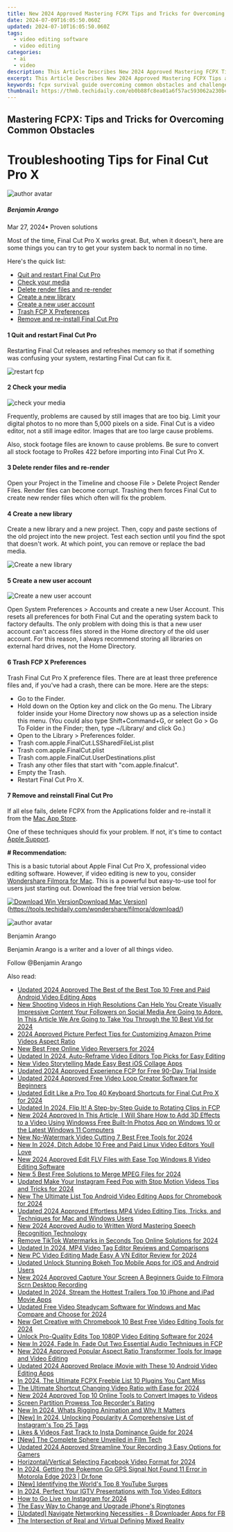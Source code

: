```yaml
---
title: New 2024 Approved Mastering FCPX Tips and Tricks for Overcoming Common Obstacles
date: 2024-07-09T16:05:50.060Z
updated: 2024-07-10T16:05:50.060Z
tags: 
  - video editing software
  - video editing
categories: 
  - ai
  - video
description: This Article Describes New 2024 Approved Mastering FCPX Tips and Tricks for Overcoming Common Obstacles
excerpt: This Article Describes New 2024 Approved Mastering FCPX Tips and Tricks for Overcoming Common Obstacles
keywords: fcpx survival guide overcoming common obstacles and challenges,mastering audio video sync in fcpx 2024 tips and tricks,using compressor in fcpx tips tricks and best practices,mastering fcpx tips and tricks for overcoming common obstacles,mastering slow motion on kapwing tips and tricks for amazing videos,mastering face blurring essential apps tips and tricks for beginners,fcpx error fixing mastery top tips and tricks for smooth editing
thumbnail: https://thmb.techidaily.com/eb0b88fc8ea01a6f57ac593062a230bcd4f411a04c405e68f58f5857acd450ec.jpg
---
```


## Mastering FCPX: Tips and Tricks for Overcoming Common Obstacles

# Troubleshooting Tips for Final Cut Pro X

![author avatar](https://images.wondershare.com/filmora/article-images/benjamin-arango-author.jpg)

##### Benjamin Arango

 Mar 27, 2024• Proven solutions

Most of the time, Final Cut Pro X works great. But, when it doesn't, here are some things you can try to get your system back to normal in no time.

Here's the quick list:

* [Quit and restart Final Cut Pro](#part1)
* [Check your media](#part2)
* [Delete render files and re-render](#part3)
* [Create a new library](#part4)
* [Create a new user account](#part5)
* [Trash FCP X Preferences](#part6)
* [Remove and re-install Final Cut Pro](#part7)

#### 1 Quit and restart Final Cut Pro

Restarting Final Cut releases and refreshes memory so that if something was confusing your system, restarting Final Cut can fix it.

![restart fcp](https://images.wondershare.com/images/multimedia/video-editor/restart.png "restart fcp")

#### 2 Check your media

![check your media](https://images.wondershare.com/images/multimedia/video-editor/image-size.png "check your media")

Frequently, problems are caused by still images that are too big. Limit your digital photos to no more than 5,000 pixels on a side. Final Cut is a video editor, not a still image editor. Images that are too large cause problems.

Also, stock footage files are known to cause problems. Be sure to convert all stock footage to ProRes 422 before importing into Final Cut Pro X.

#### 3 Delete render files and re-render

Open your Project in the Timeline and choose File > Delete Project Render Files. Render files can become corrupt. Trashing them forces Final Cut to create new render files which often will fix the problem.

#### 4 Create a new library

Create a new library and a new project. Then, copy and paste sections of the old project into the new project. Test each section until you find the spot that doesn't work. At which point, you can remove or replace the bad media.

![Create a new library](https://images.wondershare.com/images/multimedia/video-editor/new-project.png "Create a new library")

#### 5 Create a new user account

![Create a new user account](https://images.wondershare.com/images/multimedia/video-editor/new-ccount.png "Create a new user account")

Open System Preferences > Accounts and create a new User Account. This resets all preferences for both Final Cut and the operating system back to factory defaults. The only problem with doing this is that a new user account can't access files stored in the Home directory of the old user account. For this reason, I always recommend storing all libraries on external hard drives, not the Home Directory.

#### 6 Trash FCP X Preferences

Trash Final Cut Pro X preference files. There are at least three preference files and, if you've had a crash, there can be more. Here are the steps:

* Go to the Finder.
* Hold down on the Option key and click on the Go menu. The Library folder inside your Home Directory now shows up as a selection inside this menu. (You could also type Shift+Command+G, or select Go > Go To Folder in the Finder; then, type \~/Library/ and click Go.)
* Open to the Library > Preferences folder.
* Trash com.apple.FinalCut.LSSharedFileList.plist
* Trash com.apple.FinalCut.plist
* Trash com.apple.FinalCut.UserDestinations.plist
* Trash any other files that start with "com.apple.finalcut".
* Empty the Trash.
* Restart Final Cut Pro X.

#### 7 Remove and reinstall Final Cut Pro

If all else fails, delete FCPX from the Applications folder and re-install it from the [Mac App Store](https://itunes.apple.com/us/app/final-cut-pro/id424389933?mt=12).

One of these techniques should fix your problem. If not, it's time to contact [Apple Support](http://www.apple.com/support/).

**\# Recommendation:**

This is a basic tutorial about Apple Final Cut Pro X, professional video editing software. However, if video editing is new to you, consider [Wondershare Filmora for Mac](https://tools.techidaily.com/wondershare/filmora/download/). This is a powerful but easy-to-use tool for users just starting out. Download the free trial version below.

[![Download Win Version](https://images.wondershare.com/filmora/guide/download-btn-win.jpg)](https://tools.techidaily.com/wondershare/filmora/download/)[Download Mac Version](https://images.wondershare.com/filmora/guide/download-btn-mac.jpg)](https://tools.techidaily.com/wondershare/filmora/download/)

![author avatar](https://images.wondershare.com/filmora/article-images/benjamin-arango-author.jpg)

Benjamin Arango

Benjamin Arango is a writer and a lover of all things video.

Follow @Benjamin Arango

<span class="atpl-alsoreadstyle">Also read:</span>
<div><ul>
<li><a href="https://smart-video-editing.techidaily.com/updated-2024-approved-the-best-of-the-best-top-10-free-and-paid-android-video-editing-apps/"><u>Updated 2024 Approved The Best of the Best Top 10 Free and Paid Android Video Editing Apps</u></a></li>
<li><a href="https://smart-video-editing.techidaily.com/new-shooting-videos-in-high-resolutions-can-help-you-create-visually-impressive-content-your-followers-on-social-media-are-going-to-adore-in-this-article-we/"><u>New Shooting Videos in High Resolutions Can Help You Create Visually Impressive Content Your Followers on Social Media Are Going to Adore. In This Article We Are Going to Take You Through the 10 Best Vid for 2024</u></a></li>
<li><a href="https://smart-video-editing.techidaily.com/2024-approved-picture-perfect-tips-for-customizing-amazon-prime-videos-aspect-ratio/"><u>2024 Approved Picture Perfect Tips for Customizing Amazon Prime Videos Aspect Ratio</u></a></li>
<li><a href="https://smart-video-editing.techidaily.com/new-best-free-online-video-reversers-for-2024/"><u>New Best Free Online Video Reversers for 2024</u></a></li>
<li><a href="https://smart-video-editing.techidaily.com/updated-in-2024-auto-reframe-video-editors-top-picks-for-easy-editing/"><u>Updated In 2024, Auto-Reframe Video Editors Top Picks for Easy Editing</u></a></li>
<li><a href="https://smart-video-editing.techidaily.com/new-video-storytelling-made-easy-best-ios-collage-apps/"><u>New Video Storytelling Made Easy Best iOS Collage Apps</u></a></li>
<li><a href="https://smart-video-editing.techidaily.com/updated-2024-approved-experience-fcp-for-free-90-day-trial-inside/"><u>Updated 2024 Approved Experience FCP for Free 90-Day Trial Inside</u></a></li>
<li><a href="https://smart-video-editing.techidaily.com/updated-2024-approved-free-video-loop-creator-software-for-beginners/"><u>Updated 2024 Approved Free Video Loop Creator Software for Beginners</u></a></li>
<li><a href="https://smart-video-editing.techidaily.com/updated-edit-like-a-pro-top-40-keyboard-shortcuts-for-final-cut-pro-x-for-2024/"><u>Updated Edit Like a Pro Top 40 Keyboard Shortcuts for Final Cut Pro X for 2024</u></a></li>
<li><a href="https://smart-video-editing.techidaily.com/updated-in-2024-flip-it-a-step-by-step-guide-to-rotating-clips-in-fcp/"><u>Updated In 2024, Flip It! A Step-by-Step Guide to Rotating Clips in FCP</u></a></li>
<li><a href="https://smart-video-editing.techidaily.com/new-2024-approved-in-this-article-i-will-share-how-to-add-3d-effects-to-a-video-using-windowss-free-built-in-photos-app-on-windows-10-or-the-latest-windows-/"><u>New 2024 Approved In This Article, I Will Share How to Add 3D Effects to a Video Using Windowss Free Built-In Photos App on Windows 10 or the Latest Windows 11 Computers</u></a></li>
<li><a href="https://smart-video-editing.techidaily.com/new-no-watermark-video-cutting-7-best-free-tools-for-2024/"><u>New No-Watermark Video Cutting 7 Best Free Tools for 2024</u></a></li>
<li><a href="https://smart-video-editing.techidaily.com/new-in-2024-ditch-adobe-10-free-and-paid-linux-video-editors-youll-love/"><u>New In 2024, Ditch Adobe 10 Free and Paid Linux Video Editors Youll Love</u></a></li>
<li><a href="https://smart-video-editing.techidaily.com/new-2024-approved-edit-flv-files-with-ease-top-windows-8-video-editing-software/"><u>New 2024 Approved Edit FLV Files with Ease Top Windows 8 Video Editing Software</u></a></li>
<li><a href="https://smart-video-editing.techidaily.com/new-5-best-free-solutions-to-merge-mpeg-files-for-2024/"><u>New 5 Best Free Solutions to Merge MPEG Files for 2024</u></a></li>
<li><a href="https://smart-video-editing.techidaily.com/updated-make-your-instagram-feed-pop-with-stop-motion-videos-tips-and-tricks-for-2024/"><u>Updated Make Your Instagram Feed Pop with Stop Motion Videos Tips and Tricks for 2024</u></a></li>
<li><a href="https://smart-video-editing.techidaily.com/new-the-ultimate-list-top-android-video-editing-apps-for-chromebook-for-2024/"><u>New The Ultimate List Top Android Video Editing Apps for Chromebook for 2024</u></a></li>
<li><a href="https://smart-video-editing.techidaily.com/updated-2024-approved-effortless-mp4-video-editing-tips-tricks-and-techniques-for-mac-and-windows-users/"><u>Updated 2024 Approved Effortless MP4 Video Editing Tips, Tricks, and Techniques for Mac and Windows Users</u></a></li>
<li><a href="https://smart-video-editing.techidaily.com/new-2024-approved-audio-to-written-word-mastering-speech-recognition-technology/"><u>New 2024 Approved Audio to Written Word Mastering Speech Recognition Technology</u></a></li>
<li><a href="https://smart-video-editing.techidaily.com/remove-tiktok-watermarks-in-seconds-top-online-solutions-for-2024/"><u>Remove TikTok Watermarks in Seconds Top Online Solutions for 2024</u></a></li>
<li><a href="https://smart-video-editing.techidaily.com/updated-in-2024-mp4-video-tag-editor-reviews-and-comparisons/"><u>Updated In 2024, MP4 Video Tag Editor Reviews and Comparisons</u></a></li>
<li><a href="https://smart-video-editing.techidaily.com/new-pc-video-editing-made-easy-a-vn-editor-review-for-2024/"><u>New PC Video Editing Made Easy A VN Editor Review for 2024</u></a></li>
<li><a href="https://smart-video-editing.techidaily.com/updated-unlock-stunning-bokeh-top-mobile-apps-for-ios-and-android-users/"><u>Updated Unlock Stunning Bokeh Top Mobile Apps for iOS and Android Users</u></a></li>
<li><a href="https://smart-video-editing.techidaily.com/new-2024-approved-capture-your-screen-a-beginners-guide-to-filmora-scrn-desktop-recording/"><u>New 2024 Approved Capture Your Screen A Beginners Guide to Filmora Scrn Desktop Recording</u></a></li>
<li><a href="https://smart-video-editing.techidaily.com/updated-in-2024-stream-the-hottest-trailers-top-10-iphone-and-ipad-movie-apps/"><u>Updated In 2024, Stream the Hottest Trailers Top 10 iPhone and iPad Movie Apps</u></a></li>
<li><a href="https://smart-video-editing.techidaily.com/updated-free-video-steadycam-software-for-windows-and-mac-compare-and-choose-for-2024/"><u>Updated Free Video Steadycam Software for Windows and Mac Compare and Choose for 2024</u></a></li>
<li><a href="https://smart-video-editing.techidaily.com/new-get-creative-with-chromebook-10-best-free-video-editing-tools-for-2024/"><u>New Get Creative with Chromebook 10 Best Free Video Editing Tools for 2024</u></a></li>
<li><a href="https://smart-video-editing.techidaily.com/unlock-pro-quality-edits-top-1080p-video-editing-software-for-2024/"><u>Unlock Pro-Quality Edits Top 1080P Video Editing Software for 2024</u></a></li>
<li><a href="https://smart-video-editing.techidaily.com/new-in-2024-fade-in-fade-out-two-essential-audio-techniques-in-fcp/"><u>New In 2024, Fade In, Fade Out Two Essential Audio Techniques in FCP</u></a></li>
<li><a href="https://smart-video-editing.techidaily.com/new-2024-approved-popular-aspect-ratio-transformer-tools-for-image-and-video-editing/"><u>New 2024 Approved Popular Aspect Ratio Transformer Tools for Image and Video Editing</u></a></li>
<li><a href="https://smart-video-editing.techidaily.com/updated-2024-approved-replace-imovie-with-these-10-android-video-editing-apps/"><u>Updated 2024 Approved Replace iMovie with These 10 Android Video Editing Apps</u></a></li>
<li><a href="https://smart-video-editing.techidaily.com/in-2024-the-ultimate-fcpx-freebie-list-10-plugins-you-cant-miss/"><u>In 2024, The Ultimate FCPX Freebie List 10 Plugins You Cant Miss</u></a></li>
<li><a href="https://smart-video-editing.techidaily.com/the-ultimate-shortcut-changing-video-ratio-with-ease-for-2024/"><u>The Ultimate Shortcut Changing Video Ratio with Ease for 2024</u></a></li>
<li><a href="https://smart-video-editing.techidaily.com/new-2024-approved-top-10-online-tools-to-convert-images-to-videos/"><u>New 2024 Approved Top 10 Online Tools to Convert Images to Videos</u></a></li>
<li><a href="https://video-capture.techidaily.com/screen-partition-prowess-top-recorders-rating/"><u>Screen Partition Prowess  Top Recorder's Rating</u></a></li>
<li><a href="https://animation-videos.techidaily.com/new-in-2024-whats-rigging-animation-and-why-it-matters/"><u>New In 2024, Whats Rigging Animation and Why It Matters</u></a></li>
<li><a href="https://instagram-clips.techidaily.com/new-in-2024-unlocking-popularity-a-comprehensive-list-of-instagrams-top-25-tags/"><u>[New] In 2024, Unlocking Popularity  A Comprehensive List of Instagram's Top 25 Tags</u></a></li>
<li><a href="https://instagram-videos.techidaily.com/likes-and-videos-fast-track-to-insta-dominance-guide-for-2024/"><u>Likes & Videos  Fast Track to Insta Dominance Guide for 2024</u></a></li>
<li><a href="https://fox-http.techidaily.com/new-the-complete-sphere-unveiled-in-film-tech/"><u>[New] The Complete Sphere Unveiled in Film Tech</u></a></li>
<li><a href="https://video-ai-editor.techidaily.com/updated-2024-approved-streamline-your-recording-3-easy-options-for-gamers/"><u>Updated 2024 Approved Streamline Your Recording 3 Easy Options for Gamers</u></a></li>
<li><a href="https://facebook-videos.techidaily.com/horizontalvertical-selecting-facebook-video-format-for-2024/"><u>Horizontal/Vertical  Selecting Facebook Video Format for 2024</u></a></li>
<li><a href="https://android-location.techidaily.com/in-2024-getting-the-pokemon-go-gps-signal-not-found-11-error-in-motorola-edge-2023-drfone-by-drfone-virtual/"><u>In 2024, Getting the Pokemon Go GPS Signal Not Found 11 Error in Motorola Edge 2023 | Dr.fone</u></a></li>
<li><a href="https://youtube-stream.techidaily.com/new-identifying-the-worlds-top-8-youtube-surges/"><u>[New] Identifying the World's Top 8 YouTube Surges</u></a></li>
<li><a href="https://instagram-video-files.techidaily.com/in-2024-perfect-your-igtv-presentations-with-top-video-editors/"><u>In 2024, Perfect Your IGTV Presentations with Top Video Editors</u></a></li>
<li><a href="https://instagram-videos.techidaily.com/how-to-go-live-on-instagram-for-2024/"><u>How to Go Live on Instagram for 2024</u></a></li>
<li><a href="https://extra-resources.techidaily.com/the-easy-way-to-change-and-upgrade-iphones-ringtones/"><u>The Easy Way to Change and Upgrade iPhone's Ringtones</u></a></li>
<li><a href="https://facebook-videos.techidaily.com/updated-navigate-networking-necessities-8-downloader-apps-for-fb/"><u>[Updated] Navigate Networking Necessities - 8 Downloader Apps for FB</u></a></li>
<li><a href="https://extra-tips.techidaily.com/the-intersection-of-real-and-virtual-defining-mixed-reality/"><u>The Intersection of Real and Virtual  Defining Mixed Reality</u></a></li>
</ul></div>

<ins class="adsbygoogle"
      style="display:block"
      data-ad-client="ca-pub-7571918770474297"
      data-ad-slot="8358498916"
      data-ad-format="auto"
      data-full-width-responsive="true"></ins>